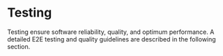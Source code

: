 # Testing

Testing ensure software reliability, quality, and optimum performance. A detailed E2E testing and quality guidelines are described in the following section.
